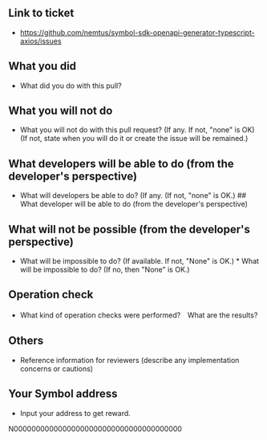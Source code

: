 ## Link to ticket

* https://github.com/nemtus/symbol-sdk-openapi-generator-typescript-axios/issues

## What you did

* What did you do with this pull?

## What you will not do

* What you will not do with this pull request? (If any. If not, "none" is OK) (If not, state when you will do it or create the issue will be remained.)

## What developers will be able to do (from the developer's perspective)

* What will developers be able to do? (If any. (If not, "none" is OK.) ## What developer will be able to do (from the developer's perspective)

## What will not be possible (from the developer's perspective)

* What will be impossible to do? (If available. If not, "None" is OK.) * What will be impossible to do? (If no, then "None" is OK.)

## Operation check

* What kind of operation checks were performed?　What are the results?

## Others

* Reference information for reviewers (describe any implementation concerns or cautions)

## Your Symbol address

* Input your address to get reward.

N00000000000000000000000000000000000000
